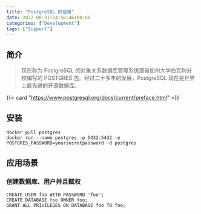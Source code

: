 ```yaml
---
title: "PostgreSQL 的使用"
date: 2022-08-31T14:56:46+08:00
categories: ["Development"]
tags: ["Support"]
---
```


## 简介

> 现在称为 PostgreSQL 的对象关系数据库管理系统源自加州大学伯克利分校编写的 POSTGRES 包。经过二十多年的发展，PostgreSQL 现在是世界上最先进的开源数据库。

{{< card "https://www.postgresql.org/docs/current/preface.html" >}}

## 安装

```shell
docker pull postgres
docker run --name postgres -p 5432:5432 -e POSTGRES_PASSWORD=yoursecretpassword -d postgres
```

## 应用场景

### 创建数据库、用户并且赋权

```shell
CREATE USER foo WITH PASSWORD 'foo';
CREATE DATABASE foo OWNER foo;
GRANT ALL PRIVILEGES ON DATABASE foo TO foo;
```
